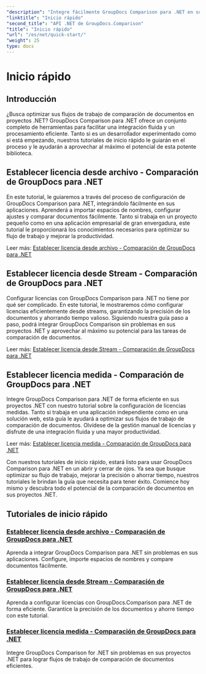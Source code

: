 ```yaml
---
"description": "Integre fácilmente GroupDocs Comparison para .NET en sus proyectos. Aprenda métodos eficientes de configuración de licencias para flujos de trabajo precisos de comparación de documentos."
"linktitle": "Inicio rápido"
"second_title": "API .NET de GroupDocs.Comparison"
"title": "Inicio rápido"
"url": "/es/net/quick-start/"
"weight": 25
type: docs
---
```

# Inicio rápido


## Introducción

¿Busca optimizar sus flujos de trabajo de comparación de documentos en proyectos .NET? GroupDocs Comparison para .NET ofrece un conjunto completo de herramientas para facilitar una integración fluida y un procesamiento eficiente. Tanto si es un desarrollador experimentado como si está empezando, nuestros tutoriales de inicio rápido le guiarán en el proceso y le ayudarán a aprovechar al máximo el potencial de esta potente biblioteca.

## Establecer licencia desde archivo - Comparación de GroupDocs para .NET

En este tutorial, le guiaremos a través del proceso de configuración de GroupDocs Comparison para .NET, integrándolo fácilmente en sus aplicaciones. Aprenderá a importar espacios de nombres, configurar ajustes y comparar documentos fácilmente. Tanto si trabaja en un proyecto pequeño como en una aplicación empresarial de gran envergadura, este tutorial le proporcionará los conocimientos necesarios para optimizar su flujo de trabajo y mejorar la productividad.

Leer más: [Establecer licencia desde archivo - Comparación de GroupDocs para .NET](./set-license-from-file/)

## Establecer licencia desde Stream - Comparación de GroupDocs para .NET

Configurar licencias con GroupDocs Comparison para .NET no tiene por qué ser complicado. En este tutorial, le mostraremos cómo configurar licencias eficientemente desde streams, garantizando la precisión de los documentos y ahorrando tiempo valioso. Siguiendo nuestra guía paso a paso, podrá integrar GroupDocs Comparison sin problemas en sus proyectos .NET y aprovechar al máximo su potencial para las tareas de comparación de documentos.

Leer más: [Establecer licencia desde Stream - Comparación de GroupDocs para .NET](./set-license-from-stream/)

## Establecer licencia medida - Comparación de GroupDocs para .NET

Integre GroupDocs Comparison para .NET de forma eficiente en sus proyectos .NET con nuestro tutorial sobre la configuración de licencias medidas. Tanto si trabaja en una aplicación independiente como en una solución web, esta guía le ayudará a optimizar sus flujos de trabajo de comparación de documentos. Olvídese de la gestión manual de licencias y disfrute de una integración fluida y una mayor productividad.

Leer más: [Establecer licencia medida - Comparación de GroupDocs para .NET](./set-metered-license/)

Con nuestros tutoriales de inicio rápido, estará listo para usar GroupDocs Comparison para .NET en un abrir y cerrar de ojos. Ya sea que busque optimizar su flujo de trabajo, mejorar la precisión o ahorrar tiempo, nuestros tutoriales le brindan la guía que necesita para tener éxito. Comience hoy mismo y descubra todo el potencial de la comparación de documentos en sus proyectos .NET.
## Tutoriales de inicio rápido
### [Establecer licencia desde archivo - Comparación de GroupDocs para .NET](./set-license-from-file/)
Aprenda a integrar GroupDocs Comparison para .NET sin problemas en sus aplicaciones. Configure, importe espacios de nombres y compare documentos fácilmente.
### [Establecer licencia desde Stream - Comparación de GroupDocs para .NET](./set-license-from-stream/)
Aprenda a configurar licencias con GroupDocs.Comparison para .NET de forma eficiente. Garantice la precisión de los documentos y ahorre tiempo con este tutorial.
### [Establecer licencia medida - Comparación de GroupDocs para .NET](./set-metered-license/)
Integre GroupDocs Comparison for .NET sin problemas en sus proyectos .NET para lograr flujos de trabajo de comparación de documentos eficientes.